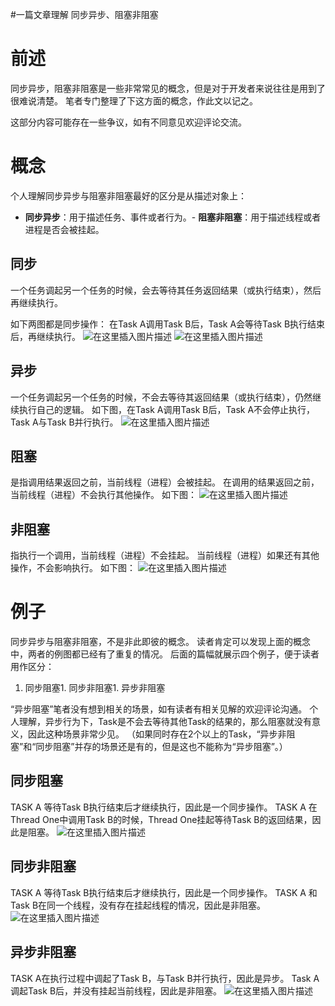 #一篇文章理解 同步异步、阻塞非阻塞
# 前述

同步异步，阻塞非阻塞是一些非常常见的概念，但是对于开发者来说往往是用到了很难说清楚。 笔者专门整理了下这方面的概念，作此文以记之。

>  
 这部分内容可能存在一些争议，如有不同意见欢迎评论交流。 


# 概念

个人理解同步异步与阻塞非阻塞最好的区分是从描述对象上：
- **同步异步**：用于描述任务、事件或者行为。- **阻塞非阻塞**：用于描述线程或者进程是否会被挂起。
## 同步

一个任务调起另一个任务的时候，会去等待其任务返回结果（或执行结束），然后再继续执行。

如下两图都是同步操作： 在Task A调用Task B后，Task A会等待Task B执行结束后，再继续执行。 <img src="https://raw.githubusercontent.com/Double2hao/xujiajia_blog/main/img/16209911256916.png " alt="在这里插入图片描述"> <img src="https://raw.githubusercontent.com/Double2hao/xujiajia_blog/main/img/16209911253195.png " alt="在这里插入图片描述">

## 异步

一个任务调起另一个任务的时候，不会去等待其返回结果（或执行结束），仍然继续执行自己的逻辑。 如下图，在Task A调用Task B后，Task A不会停止执行，Task A与Task B并行执行。 <img src="https://raw.githubusercontent.com/Double2hao/xujiajia_blog/main/img/16209911260587.png " alt="在这里插入图片描述">

## 阻塞

是指调用结果返回之前，当前线程（进程）会被挂起。 在调用的结果返回之前，当前线程（进程）不会执行其他操作。 如下图： <img src="https://raw.githubusercontent.com/Double2hao/xujiajia_blog/main/img/16209911253195.png " alt="在这里插入图片描述">

## 非阻塞

指执行一个调用，当前线程（进程）不会挂起。 当前线程（进程）如果还有其他操作，不会影响执行。 如下图： <img src="https://raw.githubusercontent.com/Double2hao/xujiajia_blog/main/img/16209911260587.png " alt="在这里插入图片描述">

# 例子

同步异步与阻塞非阻塞，不是非此即彼的概念。 读者肯定可以发现上面的概念中，两者的例图都已经有了重复的情况。 后面的篇幅就展示四个例子，便于读者用作区分：
1. 同步阻塞1. 同步非阻塞1. 异步非阻塞
>  
 “异步阻塞”笔者没有想到相关的场景，如有读者有相关见解的欢迎评论沟通。 个人理解，异步行为下，Task是不会去等待其他Task的结果的，那么阻塞就没有意义，因此这种场景非常少见。 （如果同时存在2个以上的Task，“异步非阻塞”和“同步阻塞”并存的场景还是有的，但是这也不能称为“异步阻塞”。） 


## 同步阻塞

TASK A 等待Task B执行结束后才继续执行，因此是一个同步操作。 TASK A 在Thread One中调用Task B的时候，Thread One挂起等待Task B的返回结果，因此是阻塞。 <img src="https://raw.githubusercontent.com/Double2hao/xujiajia_blog/main/img/16209911253195.png " alt="在这里插入图片描述">

## 同步非阻塞

TASK A 等待Task B执行结束后才继续执行，因此是一个同步操作。 TASK A 和Task B在同一个线程，没有存在挂起线程的情况，因此是非阻塞。 <img src="https://raw.githubusercontent.com/Double2hao/xujiajia_blog/main/img/16209911256916.png " alt="在这里插入图片描述">

## 异步非阻塞

TASK A在执行过程中调起了Task B，与Task B并行执行，因此是异步。 Task A调起Task B后，并没有挂起当前线程，因此是非阻塞。 <img src="https://raw.githubusercontent.com/Double2hao/xujiajia_blog/main/img/16209911260587.png " alt="在这里插入图片描述">